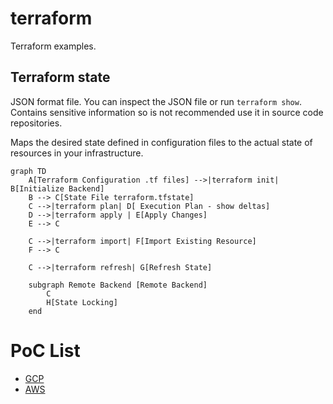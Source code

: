 # terraform

Terraform examples.

## Terraform state

JSON format file. You can inspect the JSON file or run `terraform show`. Contains sensitive information so is not recommended use it in source code repositories.

Maps the desired state defined in configuration files to the actual state of resources in your infrastructure.

```mermaid
graph TD
    A[Terraform Configuration .tf files] -->|terraform init| B[Initialize Backend]
    B --> C[State File terraform.tfstate]
    C -->|terraform plan| D[ Execution Plan - show deltas]
    D -->|terraform apply | E[Apply Changes]
    E --> C 

    C -->|terraform import| F[Import Existing Resource]
    F --> C

    C -->|terraform refresh| G[Refresh State]
    
    subgraph Remote Backend [Remote Backend]
        C
        H[State Locking]
    end
```


# PoC List
* [GCP](./GCP/README.md)
* [AWS](./AWS/README.md)
